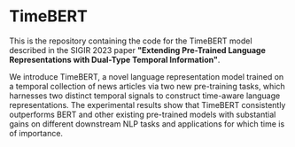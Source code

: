# TimeBERT
This is the repository containing the code for the TimeBERT model described in the SIGIR 2023 paper **"Extending Pre-Trained Language Representations with Dual-Type Temporal Information"**.

We introduce TimeBERT, a novel language representation model trained on a temporal collection of news articles via two new pre-training tasks, which harnesses two distinct temporal signals to construct time-aware language representations. The experimental results show that TimeBERT consistently outperforms BERT and other existing pre-trained models with substantial gains on different downstream NLP tasks and applications for which time is of importance.

